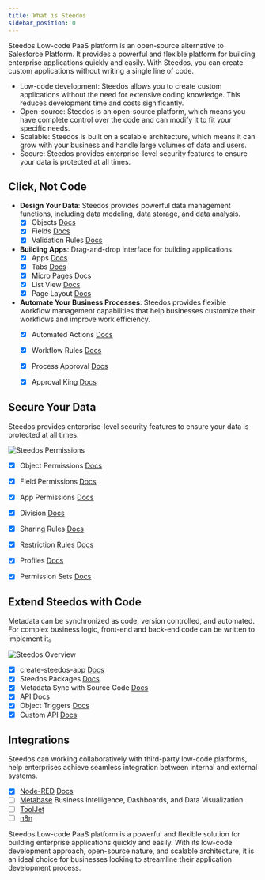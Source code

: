 ```yaml
---
title: What is Steedos 
sidebar_position: 0
---
```


<!-- Steedos Platform is open-source alternative to Salesforce Platform, that empowers businesses to create custom applications quickly and easily. With Steedos, companies can build and deploy applications in a fraction of the time it takes with traditional software development methods. The platform's intuitive drag-and-drop interface, coupled with its powerful backend, makes it easy for even non-technical users to create robust applications that meet their specific business needs.

At the core of Steedos Platform is its low-code development environment, which allows developers to create custom applications using pre-built components and templates. This approach significantly reduces the time and resources required for application development, enabling businesses to get their applications up and running in record time. Steedos also offers a wide range of pre-built connectors and integrations, making it easy to connect with other enterprise systems and data sources.

Steedos Platform's low-code development environment is complemented by a suite of tools and features that help businesses manage their applications throughout their lifecycle. These tools include version control, testing, and deployment automation, ensuring that applications are always up-to-date and functioning as intended. Steedos also offers robust security features, including role-based access control and data encryption, to keep your data safe and secure.

One of the key advantages of Steedos Platform is its flexibility. The platform is designed to be highly customizable, allowing businesses to tailor their applications to their specific needs. Whether you need a simple data entry form or a complex workflow management system, Steedos can help you build the perfect solution.

Steedos Platform also offers a range of deployment options, including on-premises, cloud, and hybrid deployments. This flexibility ensures that businesses can choose the deployment option that best suits their needs, whether they need to keep their data on-premises for security reasons or want the scalability and cost savings of a cloud deployment.

Another key advantage of Steedos Platform is its scalability. The platform is designed to grow with your business, enabling you to add new features and functionality as your needs evolve. Whether you need to add new users, integrate with new systems, or scale your application to handle more data, Steedos can help you do it quickly and easily.

Steedos Platform also offers a range of analytics and reporting tools that enable businesses to gain insights into their data and make informed decisions. The platform's built-in analytics tools allow users to create custom reports and dashboards, while its integration with popular business intelligence tools like Tableau and Power BI enables businesses to leverage their existing investments in these tools. -->

Steedos Low-code PaaS platform is an open-source alternative to Salesforce Platform. It provides a powerful and flexible platform for building enterprise applications quickly and easily. With Steedos, you can create custom applications without writing a single line of code.

- Low-code development: Steedos allows you to create custom applications without the need for extensive coding knowledge. This reduces development time and costs significantly.
- Open-source: Steedos is an open-source platform, which means you have complete control over the code and can modify it to fit your specific needs.
- Scalable: Steedos is built on a scalable architecture, which means it can grow with your business and handle large volumes of data and users.
- Secure: Steedos provides enterprise-level security features to ensure your data is protected at all times.

## Click, Not Code

- **Design Your Data**: Steedos provides powerful data management functions, including data modeling, data storage, and data analysis.
  - [x] Objects [Docs](./no-code/customize/object) 
  - [x] Fields [Docs](./no-code/customize/fields/) 
  - [x] Validation Rules [Docs](./no-code/customize/validation-rules) 
- **Building Apps**: Drag-and-drop interface for building applications.
  - [x] Apps [Docs](./no-code/application/app)
  - [x] Tabs [Docs](./no-code/application/tab)
  - [x] Micro Pages [Docs](./no-code/amis/) 
  - [x] List View [Docs](./no-code/customize/listview/)
  - [x] Page Layout [Docs](./no-code/customize/page-layout)
- **Automate Your Business Processes**: Steedos provides flexible workflow management capabilities that help businesses customize their workflows and improve work efficiency.
  - [x] Automated Actions [Docs](./automation/automated-actions)
  - [x] Workflow Rules [Docs](./automation/workflow-rules)
  - [x] Process Approval [Docs](./automation/approval-process)
  - [x] Approval King [Docs](./automation/approval-king/)


## Secure Your Data

Steedos provides enterprise-level security features to ensure your data is protected at all times.

![Steedos Permissions](/diagrams/Steedos-Permissions.drawio.svg)

  - [x] Object Permissions [Docs](./admin/permissions/object-permissions)
  - [x] Field Permissions [Docs](./admin/permissions/field-permissions)
  - [x] App Permissions [Docs](./admin/permissions/app-permissions)
  - [x] Division [Docs](./admin/permissions/division)
  - [x] Sharing Rules [Docs](./admin/permissions/sharing-rules)
  - [x] Restriction Rules [Docs](./admin/permissions/restriction-rules)
  - [x] Profiles [Docs](./admin/permissions/profile)
  - [x] Permission Sets [Docs](./admin/permissions/permission-set)


## Extend Steedos with Code

Metadata can be synchronized as code, version controlled, and automated. For complex business logic, front-end and back-end code can be written to implement it。

![Steedos Overview](/img/platform/steedos-dx.png)

  - [x] create-steedos-app [Docs](./developer/create-steedos-app)
  - [x] Steedos Packages [Docs](./developer/package)
  - [x] Metadata Sync with Source Code [Docs](./developer/sync-metadata)
  - [x] API [Docs](./api/rest-api/)
  - [x] Object Triggers [Docs](./developer/action-trigger)
  - [x] Custom API [Docs](./developer/action-api)

## Integrations

Steedos can working collaboratively with third-party low-code platforms, help enterprises achieve seamless integration between internal and external systems.

  - [x] [Node-RED](https://github.com/node-red/node-red)  [Docs](./plugins/node-red)
  - [ ] [Metabase](https://github.com/metabase/metabase) Business Intelligence, Dashboards, and Data Visualization
  - [ ] [ToolJet](https://github.com/ToolJet/ToolJet/) 
  - [ ] [n8n](https://github.com/n8n-io/n8n) 
    
Steedos Low-code PaaS platform is a powerful and flexible solution for building enterprise applications quickly and easily. With its low-code development approach, open-source nature, and scalable architecture, it is an ideal choice for businesses looking to streamline their application development process.

